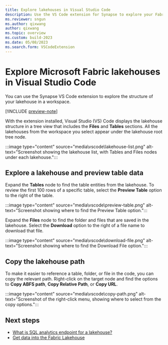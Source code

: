 ```yaml
---
title: Explore lakehouses in Visual Studio Code
description: Use the VS Code extension for Synapse to explore your Fabric lakehouses, including tables and raw data.
ms.reviewer: sngun
ms.author: qixwang
author: qixwang
ms.topic: overview
ms.custom: build-2023
ms.date: 05/08/2023
ms.search.form: VSCodeExtension
---
```


# Explore Microsoft Fabric lakehouses in Visual Studio Code

You can use the Synapse VS Code extension to explore the structure of your lakehouse in a workspace.

[!INCLUDE [preview-note](../includes/preview-note.md)]

With the extension installed, Visual Studio (VS) Code displays the lakehouse structure in a tree view that includes the **Files** and **Tables** sections. All the lakehouses from the workspace you select appear under the lakehouse root tree node.

:::image type="content" source="media\vscode\lakehouse-list.png" alt-text="Screenshot showing the lakehouse list, with Tables and Files nodes under each lakehouse.":::

## Explore a lakehouse and preview table data

Expand the **Tables** node to find the table entities from the lakehouse. To review the first 100 rows of a specific table, select the **Preview Table** option to the right of the table.

:::image type="content" source="media\vscode\preview-table.png" alt-text="Screenshot showing where to find the Preview Table option.":::

Expand the **Files** node to find the folder and files that are saved in the lakehouse. Select the **Download** option to the right of a file name to download that file.

:::image type="content" source="media\vscode\download-file.png" alt-text="Screenshot showing where to find the Download File option.":::

## Copy the lakehouse path

To make it easier to reference a table, folder, or file in the code, you can copy the relevant path. Right-click on the target node and find the options to **Copy ABFS path**, **Copy Relative Path**, or **Copy URL**.

:::image type="content" source="media\vscode\copy-path.png" alt-text="Screenshot of the right-click menu, showing where to select from the copy options.":::

## Next steps

- [What is SQL analytics endpoint for a lakehouse?](lakehouse-sql-endpoint.md)
- [Get data into the Fabric Lakehouse](load-data-lakehouse.md)
